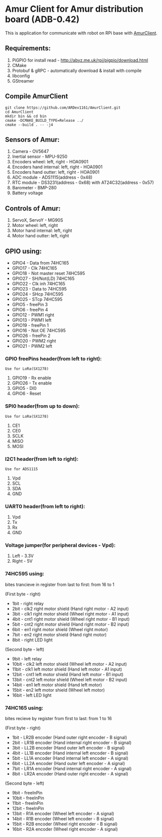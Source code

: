 # Amur Client for Amur distribution board (ADB-0.42)
This is application for communicate with robot on RPi base with [AmurClient].

## Requirements:
  1) PiGPIO for install read - http://abyz.me.uk/rpi/pigpio/download.html
  2) CMake
  3) Protobuf & gRPC - automatically download & install with compile
  4) libconfig
  5) GStreamer

## Compile AmurClient
  	git clone https://github.com/ARDev1161/AmurClient.git
	cd AmurClient
	mkdir bin && cd bin
	cmake -DCMAKE_BUILD_TYPE=Release ../
	cmake --build . -- -j4

## Sensors of Amur:
  1) Camera - OV5647
  2) Inertial sensor - MPU-9250
  3) Encoders wheel: left, right - HOA0901
  4) Encoders hand internal: left, right - HOA0901
  5) Encoders hand outter: left, right - HOA0901
  6) ADC module - ADS1115(address - 0x48)
  7) RTC module - DS3231(address - 0x68) with AT24C32(address - 0x57)
  8) Barometer - BMP-280
  9) Battery voltage

## Controls of Amur:
  1) ServoX, ServoY - MG90S
  2) Motor wheel: left, right
  3) Motor hand internal: left, right
  4) Motor hand outter: left, right

## GPIO using:
  * GPIO4   -   Data from 74HC165
  * GPIO17  -   Clk 74HC165
  * GPIO18  -   Not master reset 74HC595
  * GPIO27  -   SH/Not(LD) 74HC165
  * GPIO22  -   Clk inh 74HC165
  * GPIO23  -   Data to 74HC595
  * GPIO24  -   SHcp 74HC595
  * GPIO25  -   STcp 74HC595
  * GPIO5   -   freePin 3
  * GPIO6   -   freePin 4
  * GPIO12  -   PWM1 right
  * GPIO13  -   PWM1 left
  * GPIO19  -   freePin 1
  * GPIO16  -   Not OE 74HC595
  * GPIO26  -   freePin 2
  * GPIO20  -   PWM2 right
  * GPIO21  -   PWM2 left

### GPIO freePins header(from left to right):
    Use for LoRa(SX1278)
  1) GPIO19 - Rx enable
  2) GPIO26 - Tx enable
  3) GPIO5 - DI0
  4) GPIO6 - Reset

### SPI0 header(from up to down):
    Use for LoRa(SX1278)
  1) CE1
  2) CE0
  3) SCLK
  4) MISO
  5) MOSI

### I2C1 header(from left to right):
    Use for ADS1115
  1) Vpd
  2) SCL
  3) SDA
  4) GND

### UART0 header(from left to right):
  1) Vpd
  2) Tx
  3) Rx
  4) GND

### Voltage jumper(for peripheral devices - Vpd):
  1) Left - 3.3V
  2) Right - 5V

### 74HC595 using:
  bites trancieve in register from last to first: from 16 to 1

  (First byte - right)
  * 1bit    -   right relay
  * 2bit    -   clk2 right motor shield (Hand right motor - A2 input)
  * 3bit    -   clk1 right motor shield (Wheel right motor - A1 input)
  * 4bit    -   cnt1 right motor shield (Wheel right motor - B1 input)
  * 5bit    -   cnt2 right motor shield (Hand right motor - B2 input)
  * 6bit    -   en1 right motor shield (Wheel right motor)
  * 7bit    -   en2 right motor shield (Hand right motor)
  * 8bit    -   right LED light

  (Second byte - left)
  * 9bit    -   left relay
  * 10bit   -   clk2 left motor shield (Wheel left motor - A2 input)
  * 11bit   -   clk1 left motor shield (Hand left motor - A1 input)
  * 12bit   -   cnt1 left motor shield (Hand left motor - B1 input)
  * 13bit   -   cnt2 left motor shield (Wheel left motor - B2 input)
  * 14bit   -   en1 left motor shield (Hand left motor)
  * 15bit   -   en2 left motor shield (Wheel left motor)
  * 16bit   -   left LED light
  
### 74HC165 using:
  bites recieve by register from first to last: from 1 to 16

  (First byte - right)
  * 1bit    -   LR2B encoder (Hand outer right encoder - B signal)
  * 2bit    -   LR1B encoder (Hand internal right encoder - B signal)
  * 3bit    -   LL2B encoder (Hand outer left encoder - B signal)
  * 4bit    -   LL1B encoder (Hand internal left encoder - B signal)
  * 5bit    -   LL1A encoder (Hand internal left encoder - A signal)
  * 6bit    -   LL2A encoder (Hand outer left encoder - A signal)
  * 7bit    -   LR1A encoder (Hand internal right encoder - A signal)
  * 8bit    -   LR2A encoder (Hand outer right encoder - A signal)

  (Second byte - left)
  * 9bit    -   freeInPin
  * 10bit   -   freeInPin
  * 11bit   -   freeInPin
  * 12bit   -   freeInPin
  * 13bit   -   R1A encoder (Wheel left encoder - A signal)
  * 14bit   -   R1B encoder (Wheel left encoder - B signal)
  * 15bit   -   R2B encoder (Wheel right encoder - B signal)
  * 16bit   -   R2A encoder (Wheel right encoder - A signal)

[AmurClient]:https://github.com/ARDev1161/AmurClient
